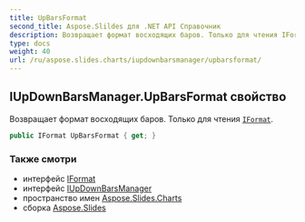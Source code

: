```yaml
---
title: UpBarsFormat
second_title: Aspose.Slildes для .NET API Справочник
description: Возвращает формат восходящих баров. Только для чтения IFormataspose.slides.charts/iformat.
type: docs
weight: 40
url: /ru/aspose.slides.charts/iupdownbarsmanager/upbarsformat/
---
```


## IUpDownBarsManager.UpBarsFormat свойство

Возвращает формат восходящих баров. Только для чтения [`IFormat`](../../iformat).

```csharp
public IFormat UpBarsFormat { get; }
```

### Также смотри

* интерфейс [IFormat](../../iformat)
* интерфейс [IUpDownBarsManager](../../iupdownbarsmanager)
* пространство имен [Aspose.Slides.Charts](../../iupdownbarsmanager)
* сборка [Aspose.Slides](../../../)

<!-- DO NOT EDIT: сгенерировано xmldocmd для Aspose.Slides.dll -->